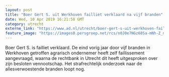 ```yaml
---
layout: post
title: "Boer Gert S. uit Werkhoven failliet verklaard na vijf branden"
date: Wed, 10 Apr 2019 16:21:58 GMT
category: utrecht
externe_link: "https://www.ad.nl/utrecht/boer-gert-s-uit-werkhoven-failliet-verklaard-na-vijf-branden~a384bef9/"
feature_image: "https://images0.persgroep.net/rcs/n0J0e7NGz68Sa-mNh-Z_mf-TGqA/diocontent/145248965/_fitwidth/400/?appId=21791a8992982cd8da851550a453bd7f&quality=0.7"
---
```


Boer Gert S. is failliet verklaard. De eind vorig jaar door vijf branden in Werkhoven getroffen agrarisch ondernemer heeft zelf faillissement aangevraagd, waarna de rechtbank in Utrecht dit heeft uitgesproken over zijn besloten vennootschap. Het strafrechtelijk onderzoek naar de allesverwoestende branden loopt nog.
